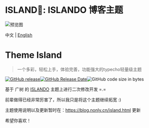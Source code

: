 ﻿ISLAND🌸: ISLANDO 博客主题
===

![预览图](https://images.gitee.com/uploads/images/2018/0711/184308_577173c1_1258290.jpeg "ISLAND_SAMPLE.jpg")

中文 | [English](README-en.md)

<h1 align="left">Theme Island </h1>

> 一个多彩，轻松上手，体验完善，功能强大的typecho轻量级主题

[![GitHub release](https://img.shields.io/github/v/release/Inon1y/typecho-Island-theme.svg?style=for-the-badge&logo=appveyor)](https://github.com/Inon1y/typecho-Island-theme/releases/latest)[![GitHub Release Date](https://img.shields.io/github/release-date/Inon1y/typecho-Island-theme?style=for-the-badge&logo=appveyor)](https://github.com/mirai-mamori/Sakurairo/releases)![GitHub code size in bytes](https://img.shields.io/github/languages/code-size/Inon1y/typecho-Island-theme?style=for-the-badge&logo=appveyor)

















基于 广树 的 [ISLANDO](https://www.wikimoe.com/?post=164) 主题上进行二次修改开发 =.=

前辈做得已经非常厉害了，所以我只是将这个主题继续拓宽 :)

主题使用说明以及更新暂时在：<https://blog.nonly.cn/island.html> 更新

希望你喜欢！

